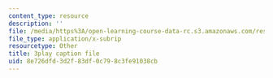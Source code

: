 ```yaml
---
content_type: resource
description: ''
file: /media/https%3A/open-learning-course-data-rc.s3.amazonaws.com/res-18-006-calculus-revisited-single-variable-calculus-fall-2010/8e726dfd3d2f83df0c798c3fe91038cb_MNhkoylpyNA.srt
file_type: application/x-subrip
resourcetype: Other
title: 3play caption file
uid: 8e726dfd-3d2f-83df-0c79-8c3fe91038cb
---
```

